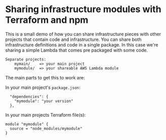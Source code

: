 # Sharing infrastructure modules with Terraform and npm

This is a small demo of how you can share infrastructure pieces with other projects that contain code and infrastructure.
You can share both infrastructure definitions and code in a single package. In this case we're sharing a simple Lambda that comes pre packaged with some code.

```
Separate projects:
    mymain/    => your main project
    mymodule/  => your shareable AWS Lambda module
```

The main parts to get this to work are:

In your main project's `package.json`:
```
  "dependencies": {
    "mymodule": "your version"
  },
```

In your main projects Terraform file(s):
```
module "mymodule" {
  source = "node_modules/mymodule"
}
```